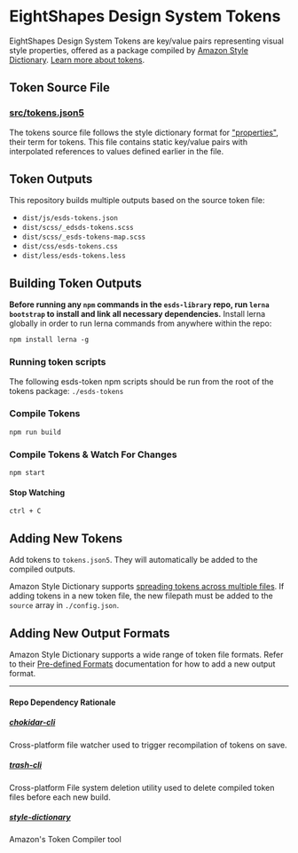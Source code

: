 # EightShapes Design System Tokens
EightShapes Design System Tokens are key/value pairs representing visual style properties, offered as a package compiled by [Amazon Style Dictionary](https://amzn.github.io/style-dictionary/#/). [Learn more about tokens](https://eightshapes.com/articles/tokens-in-design-systems.html).

## Token Source File

### [src/tokens.json5](./src/tokens.json5)
The tokens source file follows the style dictionary format for ["properties"](https://amzn.github.io/style-dictionary/#/properties), their term for tokens. This file contains static key/value pairs with interpolated references to values defined earlier in the file.

## Token Outputs
This repository builds multiple outputs based on the source token file:

* `dist/js/esds-tokens.json`
* `dist/scss/_edsds-tokens.scss`
* `dist/scss/_esds-tokens-map.scss`
* `dist/css/esds-tokens.css`
* `dist/less/esds-tokens.less`


## Building Token Outputs
**Before running any `npm` commands in the `esds-library` repo, run `lerna bootstrap` to install and link all necessary dependencies.** Install lerna globally in order to run lerna commands from anywhere within the repo:

```
npm install lerna -g
```

### Running token scripts
The following esds-token npm scripts should be run from the root of the tokens package: `./esds-tokens`

### Compile Tokens
```
npm run build
```
### Compile Tokens & Watch For Changes
```
npm start
```

#### Stop Watching
 ```
 ctrl + C
 ```

## Adding New Tokens
Add tokens to `tokens.json5`. They will automatically be added to the compiled outputs.

Amazon Style Dictionary supports [spreading tokens across multiple files](https://amzn.github.io/style-dictionary/#/architecture).
If adding tokens in a new token file, the new filepath must be added to the `source` array in  `./config.json`.

## Adding New Output Formats
Amazon Style Dictionary supports a wide range of token file formats. Refer to their [Pre-defined Formats](https://amzn.github.io/style-dictionary/#/formats?id=pre-defined-formats) documentation for how to add a new output format.

---

#### Repo Dependency Rationale
##### [chokidar-cli](https://github.com/kimmobrunfeldt/chokidar-cli)
Cross-platform file watcher used to trigger recompilation of tokens on save.

##### [trash-cli](https://github.com/sindresorhus/trash-cli#readme)
Cross-platform File system deletion utility used to delete compiled token files before each new build.

##### [style-dictionary](https://amzn.github.io/style-dictionary/#/)
Amazon's Token Compiler tool
